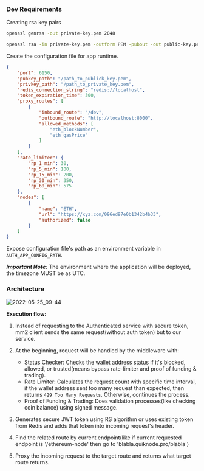 ### Dev Requirements

Creating rsa key pairs

```sh
openssl genrsa -out private-key.pem 2048

openssl rsa -in private-key.pem -outform PEM -pubout -out public-key.pem
```

Create the configuration file for app runtime.

```json
{
	"port": 6150,
	"pubkey_path": "/path_to_publick_key.pem",
	"privkey_path": "/path_to_private_key.pem",
	"redis_connection_string": "redis://localhost",
	"token_expiration_time": 300,
	"proxy_routes": [
		{
			"inbound_route": "/dev",
			"outbound_route": "http://localhost:8000",
			"allowed_methods": [
				"eth_blockNumber",
				"eth_gasPrice"
			]
		}
	],
	"rate_limiter": {
		"rp_1_min": 30,
		"rp_5_min": 100,
		"rp_15_min": 200,
		"rp_30_min": 350,
		"rp_60_min": 575
	},
	"nodes": [
		{
			"name": "ETH",
			"url": "https://xyz.com/096ed97e0b1342b4b33",
			"authorized": false
		}
	]
}
```

Expose configuration file's path as an environment variable in `AUTH_APP_CONFIG_PATH`.

***Important Note:*** The environment where the application will be deployed, the timezone MUST be as UTC.

### Architecture
![2022-05-25_09-44](https://user-images.githubusercontent.com/39852038/170197519-005732b5-b8b6-44f7-99df-ab1294f8ae21.png)

**Execution flow:**
1) Instead of requesting to the Authenticated service with secure token, mm2 client sends the same request(without auth token) but to our service.

2) At the beginning, request will be handled by the middleware with:
   - Status Checker: Checks the wallet address status if it's blocked, allowed, or trusted(means bypass rate-limiter and proof of funding & trading).
   - Rate Limiter: Calculates the request count with specific time interval, if the wallet address sent too many request than expected, then returns `429 Too Many Requests`. Otherwise, continues the process.
   - Proof of Funding & Trading: Does validation processes(like checking coin balance) using signed message.

3) Generates secure JWT token using RS algorithm or uses existing token from Redis and adds that token into incoming request's header.

4) Find the related route by current endpoint(like if current requested endpoint is '/ethereum-node' then go to 'blabla.quiknode.pro/blabla')

5) Proxy the incoming request to the target route and returns what target route returns.
